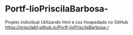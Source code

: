# Portf-lioPriscilaBarbosa-
Projeto individual
Utilizando html e css
Hospedado no GitHub
https://priscilabf.github.io/Portf-lioPriscilaBarbosa-/
